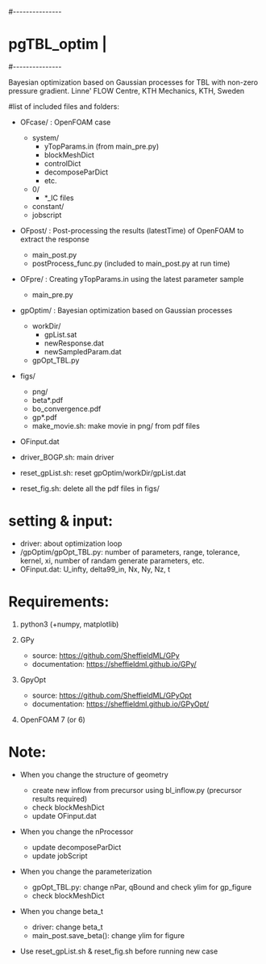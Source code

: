 #---------------
# pgTBL_optim  |
#---------------

Bayesian optimization based on Gaussian processes for TBL with non-zero pressure gradient. 
Linne' FLOW Centre, KTH Mechanics, KTH, Sweden

#list of included files and folders:

 - OFcase/   : OpenFOAM case
   - system/
     - yTopParams.in (from main_pre.py)
     - blockMeshDict
     - controlDict
     - decomposeParDict
     - etc.
   - 0/
     - *_IC files
   - constant/
   - jobscript

 - OFpost/   : Post-processing the results (latestTime) of OpenFOAM to extract the response
   - main_post.py
   - postProcess_func.py (included to main_post.py at run time)

 - OFpre/    : Creating yTopParams.in using the latest parameter sample
   - main_pre.py
   
 - gpOptim/  : Bayesian optimization based on Gaussian processes
   - workDir/
     - gpList.sat
     - newResponse.dat
     - newSampledParam.dat
   - gpOpt_TBL.py

 - figs/
   - png/
   - beta*.pdf
   - bo_convergence.pdf
   - gp*.pdf
   - make_movie.sh: make movie in png/ from pdf files
      
 - OFinput.dat
 - driver_BOGP.sh: main driver
 - reset_gpList.sh: reset gpOptim/workDir/gpList.dat
 - reset_fig.sh: delete all the pdf files in figs/

# setting & input:
 - driver: about optimization loop
 - /gpOptim/gpOpt_TBL.py: number of parameters, range, tolerance, kernel, xi, number of randam generate parameters, etc.
 - OFinput.dat: U_infty, delta99_in, Nx, Ny, Nz, t

# Requirements:
1. python3 (+numpy, matplotlib)

2. GPy
   - source: https://github.com/SheffieldML/GPy
   - documentation: https://sheffieldml.github.io/GPy/

3. GpyOpt
   - source: https://github.com/SheffieldML/GPyOpt
   - documentation: https://sheffieldml.github.io/GPyOpt/

4. OpenFOAM 7 (or 6)

# Note:
  - When you change the structure of geometry
    - create new inflow from precursor using bl_inflow.py (precursor results required)
    - check blockMeshDict
    - update OFinput.dat
    
  - When you change the nProcessor
    - update decomposeParDict
    - update jobScript

  - When you change the parameterization
    - gpOpt_TBL.py: change nPar, qBound and check ylim for gp_figure
    - check blockMeshDict

  - When you change beta_t
    - driver: change beta_t
    - main_post.save_beta(): change ylim for figure

  - Use reset_gpList.sh & reset_fig.sh before running new case

